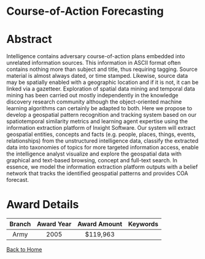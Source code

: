 
Course-of-Action Forecasting
============================

# Abstract


Intelligence contains adversary course-of-action plans embedded into unrelated information sources. This information in ASCII format often contains nothing more than subject and title, thus requiring tagging. Source material is almost always dated, or time stamped. Likewise, source data may be spatially enabled with a geographic location and if it is not, it can be linked via a gazetteer. Exploration of spatial data mining and temporal data mining has been carried out mostly independently in the knowledge discovery research community although the object-oriented machine learning algorithms can certainly be adapted to both.    Here we propose to develop a geospatial pattern recognition and tracking system based on our spatiotemporal similarity metrics and learning agent expertise using the information extraction platform of Inxight Software. Our system will extract geospatial entities, concepts and facts (e.g. people, places, things, events, relationships) from the unstructured intelligence data, classify the extracted data into taxonomies of topics for more targeted information access, enable the intelligence analyst visualize and explore the geospatial data with graphical and text-based browsing, concept and full-text search. In essence, we model the information extraction platform outputs with a belief network that tracks the identified geospatial patterns and provides COA forecast.  

# Award Details

|Branch|Award Year|Award Amount|Keywords|
| :---: | :---: | :---: | :---: |
|Army|2005|$119,963||
  
  


[Back to Home](https://github.com/chrischow/dod_sbir_awards#966)